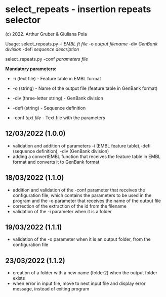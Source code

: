 # select_repeats - insertion repeats selector
(c) 2022. Arthur Gruber & Giuliana Pola

Usage: select_repeats.py -i *EMBL ft file* -o *output filename* -div *GenBank division* -defi *sequence description*

select_repeats.py -conf *parameters file*



**Mandatory parameters:**

- -i (text file) - Feature table in EMBL format

- -o (string) - Name of the output file (feature table in GenBank format)

- -div (three-letter string) - GenBank division

- -defi (string) - Sequence definition

- -conf *text file* - Text file with the parameters

## 12/03/2022 (1.0.0)
- validation and addition of parameters -i (EMBL feature table),-defi (sequence definition), -div (GenBank division)
- adding a convertEMBL function that receives the feature table in EMBL format and converts it to GenBank format

## 18/03/2022 (1.1.0)
- addition and validation of the -conf parameter that receives the configuration file, which contains the parameters to be used in the program and the -o parameter that receives the name of the output file
- correction of the extraction of the id from the filename
- validation of the -i parameter when it is a folder

## 19/03/2022 (1.1.1)
- validation of the -o parameter when it is an output folder, from the configuration file

## 23/03/2022 (1.1.2)
- creation of a folder with a new name (folder2) when the output folder exists
- when error in input file, move to next input file and display error message, instead of exiting program